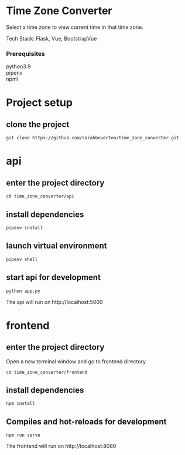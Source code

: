 # Time Zone Converter
Select a time zone to view current time in that time zone. 

Tech Stack: Flask, Vue, BootstrapVue

### Prerequisites
python3.9\
pipenv\
npm\

# Project setup

## clone the project
```
git clone https://github.com/sarahbeverton/time_zone_converter.git
```

# api

## enter the project directory
```
cd time_zone_converter/api
```

## install dependencies
```
pipenv install
```

## launch virtual environment
```
pipenv shell
```

## start api for development
```
python app.py
```

The api will run on http://localhost:5000


# frontend

## enter the project directory
Open a new terminal window and go to frontend directory
```
cd time_zone_converter/frontend
```

## install dependencies
```
npm install
```

## Compiles and hot-reloads for development
```
npm run serve
```

The frontend will run on http://localhost:8080

